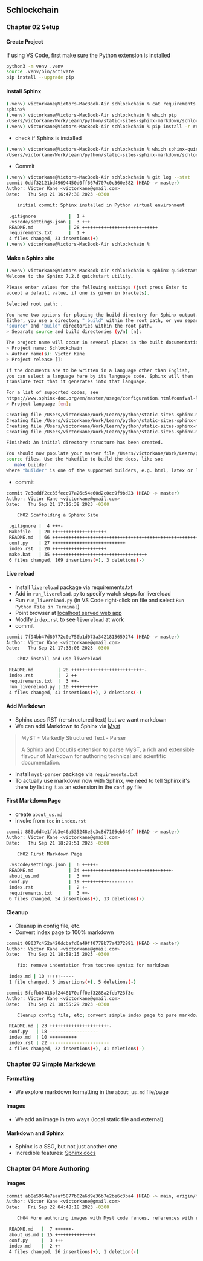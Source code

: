 ## Schlockchain

### Chapter 02 Setup

#### Create Project

If using VS Code, first make sure the Python extension is installed

```bash
python3 -m venv .venv
source .venv/bin/activate
pip install --upgrade pip
```

#### Install Sphinx

```bash
(.venv) victorkane@Victors-MacBook-Air schlockchain % cat requirements.txt            
sphinx%  
(.venv) victorkane@Victors-MacBook-Air schlockchain % which pip
/Users/victorkane/Work/Learn/python/static-sites-sphinx-markdown/schlockchain/.venv/bin/pip
(.venv) victorkane@Victors-MacBook-Air schlockchain % pip install -r requirements.txt 
```

- check if Sphinx is installed

```bash
(.venv) victorkane@Victors-MacBook-Air schlockchain % which sphinx-quickstart
/Users/victorkane/Work/Learn/python/static-sites-sphinx-markdown/schlockchain/.venv/bin/sphinx-quickstart
```

- Commit

```bash
(.venv) victorkane@Victors-MacBook-Air schlockchain % git log --stat
commit 0ddf32121bd49694450d0ff667d707c0c360e582 (HEAD -> master)
Author: Victor Kane <victorkane@gmail.com>
Date:   Thu Sep 21 16:47:38 2023 -0300

    initial commit: Sphinx installed in Python virtual environment

 .gitignore            |  1 +
 .vscode/settings.json |  3 +++
 README.md             | 28 ++++++++++++++++++++++++++++
 requirements.txt      |  1 +
 4 files changed, 33 insertions(+)
(.venv) victorkane@Victors-MacBook-Air schlockchain % 
```

#### Make a Sphinx site

```bash
(.venv) victorkane@Victors-MacBook-Air schlockchain % sphinx-quickstart
Welcome to the Sphinx 7.2.6 quickstart utility.

Please enter values for the following settings (just press Enter to
accept a default value, if one is given in brackets).

Selected root path: .

You have two options for placing the build directory for Sphinx output.
Either, you use a directory "_build" within the root path, or you separate
"source" and "build" directories within the root path.
> Separate source and build directories (y/n) [n]: 

The project name will occur in several places in the built documentation.
> Project name: Schlockchain
> Author name(s): Victor Kane
> Project release []: 

If the documents are to be written in a language other than English,
you can select a language here by its language code. Sphinx will then
translate text that it generates into that language.

For a list of supported codes, see
https://www.sphinx-doc.org/en/master/usage/configuration.html#confval-language.
> Project language [en]: 

Creating file /Users/victorkane/Work/Learn/python/static-sites-sphinx-markdown/schlockchain/conf.py.
Creating file /Users/victorkane/Work/Learn/python/static-sites-sphinx-markdown/schlockchain/index.rst.
Creating file /Users/victorkane/Work/Learn/python/static-sites-sphinx-markdown/schlockchain/Makefile.
Creating file /Users/victorkane/Work/Learn/python/static-sites-sphinx-markdown/schlockchain/make.bat.

Finished: An initial directory structure has been created.

You should now populate your master file /Users/victorkane/Work/Learn/python/static-sites-sphinx-markdown/schlockchain/index.rst and create other documentation
source files. Use the Makefile to build the docs, like so:
   make builder
where "builder" is one of the supported builders, e.g. html, latex or linkcheck.
```

- commit

```bash
commit 7c3eddf2cc35fecc97a26c54e60d2c0cd9f9bd23 (HEAD -> master)
Author: Victor Kane <victorkane@gmail.com>
Date:   Thu Sep 21 17:16:38 2023 -0300

    Ch02 Scaffolding a Sphinx Site

 .gitignore |  4 +++-
 Makefile   | 20 ++++++++++++++++++++
 README.md  | 66 ++++++++++++++++++++++++++++++++++++++++++++++++++++++++++++++++--
 conf.py    | 27 +++++++++++++++++++++++++++
 index.rst  | 20 ++++++++++++++++++++
 make.bat   | 35 +++++++++++++++++++++++++++++++++++
 6 files changed, 169 insertions(+), 3 deletions(-)
```

#### Live reload

- Install `livereload` package via requirements.txt
- Add in `run_livereload.py` to specify watch steps for livereload
- Run `run_liverelaod.py` (in VS Code right-click on file and select `Run Python File in Terminal`)
- Point browser at [localhost served web app](http://127.0.0.1:5500/)
- Modify `index.rst` to see `livereload` at work
- commit

```bash
commit 7f94bb47d80772c0e750b1d073a3421815659274 (HEAD -> master)
Author: Victor Kane <victorkane@gmail.com>
Date:   Thu Sep 21 17:38:08 2023 -0300

    Ch02 install and use livereload

 README.md         | 28 +++++++++++++++++++++++++++-
 index.rst         |  2 ++
 requirements.txt  |  3 ++-
 run_livereload.py | 10 ++++++++++
 4 files changed, 41 insertions(+), 2 deletions(-)
```

#### Add Markdown

- Sphinx uses RST (re-structured text) but we want markdown
- We can add Markdown to Sphinx via [Myst](https://myst-parser.readthedocs.io/en/latest/)

> MyST - Markedly Structured Text - Parser
>
> A Sphinx and Docutils extension to parse MyST, a rich and extensible flavour of Markdown for authoring technical and scientific documentation.

- Install `myst-parser` package via `requirements.txt`
- To actually use markdown now with Sphinx, we need to tell Sphinx it's there by listing it as an extension in the `conf.py` file

#### First Markdown Page

- create `about_us.md`
- invoke from `toc` in `index.rst`

```bash
commit 880c6d4e1fbb3e46a535248e5c3c8d7105eb549f (HEAD -> master)
Author: Victor Kane <victorkane@gmail.com>
Date:   Thu Sep 21 18:29:51 2023 -0300

    Ch02 First Markdown Page

 .vscode/settings.json |  6 +++++-
 README.md             | 34 +++++++++++++++++++++++++++++++++-
 about_us.md           |  3 +++
 conf.py               | 19 ++++++++++---------
 index.rst             |  2 +-
 requirements.txt      |  3 ++-
 6 files changed, 54 insertions(+), 13 deletions(-)
```

#### Cleanup

- Cleanup in config file, etc.
- Convert index page to 100% markdown

```bash
commit 08037c452a420dcbafd6a49ff0779b77a4372891 (HEAD -> master)
Author: Victor Kane <victorkane@gmail.com>
Date:   Thu Sep 21 18:58:15 2023 -0300

    fix: remove indentation from toctree syntax for markdown

 index.md | 10 +++++-----
 1 file changed, 5 insertions(+), 5 deletions(-)

commit 5fefb80418bf2448170aff0ef3288a2feb723f3c
Author: Victor Kane <victorkane@gmail.com>
Date:   Thu Sep 21 18:55:29 2023 -0300

    Cleanup config file, etc; convert simple index page to pure markdown

 README.md | 23 ++++++++++++++++++++++-
 conf.py   | 18 ------------------
 index.md  | 10 ++++++++++
 index.rst | 22 ----------------------
 4 files changed, 32 insertions(+), 41 deletions(-)
```

### Chapter 03 Simple Markdown

#### Formatting

- We explore markdown formatting in the `about_us.md` file/page

#### Images

- We add an image in two ways (local static file and external)

#### Markdown and Sphinx

- Sphinx is a SSG, but not just another one
- Incredible features: [Sphinx docs](https://www.sphinx-doc.org/en/master/)

### Chapter 04 More Authoring

#### Images

```bash
commit ab8e5964e7aaaf5877b02a6d9e36b7e2be6c3ba4 (HEAD -> main, origin/main)
Author: Victor Kane <victorkane@gmail.com>
Date:   Fri Sep 22 04:48:18 2023 -0300

    Ch04 More authoring images with Myst code fences, references with roles

 README.md   |  7 ++++++-
 about_us.md | 15 +++++++++++++++
 conf.py     |  3 +++
 index.md    |  2 ++
 4 files changed, 26 insertions(+), 1 deletion(-)
```